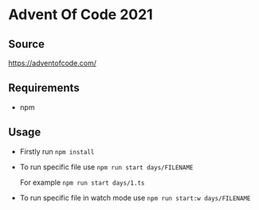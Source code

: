 # Advent Of Code 2021

## Source

https://adventofcode.com/

## Requirements

- npm

## Usage

- Firstly run `npm install`

- To run specific file use `npm run start days/FILENAME`

  For example `npm run start days/1.ts`

- To run specific file in watch mode use `npm run start:w days/FILENAME`
